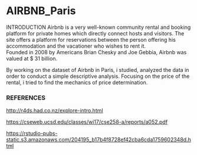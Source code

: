 # AIRBNB_Paris

INTRODUCTION
  Airbnb is a very well-known community rental and booking platform for private homes which directly connect hosts and visitors. 
  The site offers a platform for reservations between the person offering his accommodation and the vacationer who wishes to rent it.   
  Founded in 2008 by Americans Brian Chesky and Joe Gebbia, Airbnb was valued at $ 31 billion.  
  
  By working on the dataset of Airbnb in Paris, i studied, analyzed the data in order to conduct a simple descriptive analysis. 
  Focusing on the price of the rental, i tried to find the mechanics of price determination. 

### REFERENCES

http://r4ds.had.co.nz/explore-intro.html  

https://cseweb.ucsd.edu/classes/wi17/cse258-a/reports/a052.pdf  

https://rstudio-pubs-static.s3.amazonaws.com/204195_b17b4f8728ef42cba6cda1759602348d.html
